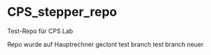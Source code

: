 # CPS_stepper_repo
Test-Repo für CPS Lab

Repo wurde auf Hauptrechner geclont
test branch
test branch neuer